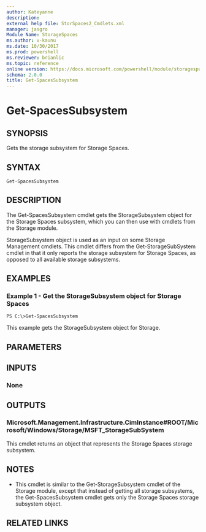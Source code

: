 ```yaml
---
author: Kateyanne
description: 
external help file: StorSpaces2_Cmdlets.xml
manager: jasgro
Module Name: StorageSpaces
ms.author: v-kaunu
ms.date: 10/30/2017
ms.prod: powershell
ms.reviewer: brianlic
ms.topic: reference
online version: https://docs.microsoft.com/powershell/module/storagespaces/get-spacessubsystem?view=windowsserver2012r2-ps&wt.mc_id=ps-gethelp
schema: 2.0.0
title: Get-SpacesSubsystem
---
```


# Get-SpacesSubsystem

## SYNOPSIS
Gets the storage subsystem for Storage Spaces.

## SYNTAX

```
Get-SpacesSubsystem
```

## DESCRIPTION
The Get-SpacesSubsystem cmdlet gets the StorageSubsystem object for the Storage Spaces subsystem, which you can then use with cmdlets from the Storage module.

StorageSubsystem object is used as an input on some Storage Management cmdlets.
This cmdlet differs from the Get-StorageSubSystem cmdlet in that it only reports the storage subsystem for Storage Spaces, as opposed to all available storage subsystems.

## EXAMPLES

### Example 1 - Get the StorageSubsystem object for Storage Spaces
```
PS C:\>Get-SpacesSubsystem
```

This example gets the StorageSubsystem object for Storage.

## PARAMETERS

## INPUTS

### None

## OUTPUTS

### Microsoft.Management.Infrastructure.CimInstance#ROOT/Microsoft/Windows/Storage/MSFT_StorageSubSystem
This cmdlet returns an object that represents the Storage Spaces storage subsystem.

## NOTES
* This cmdlet is similar to the Get-StorageSubsystem cmdlet of the Storage module, except that instead of getting all storage subsystems, the Get-SpacesSubsystem cmdlet gets only the Storage Spaces storage subsystem object.

## RELATED LINKS

